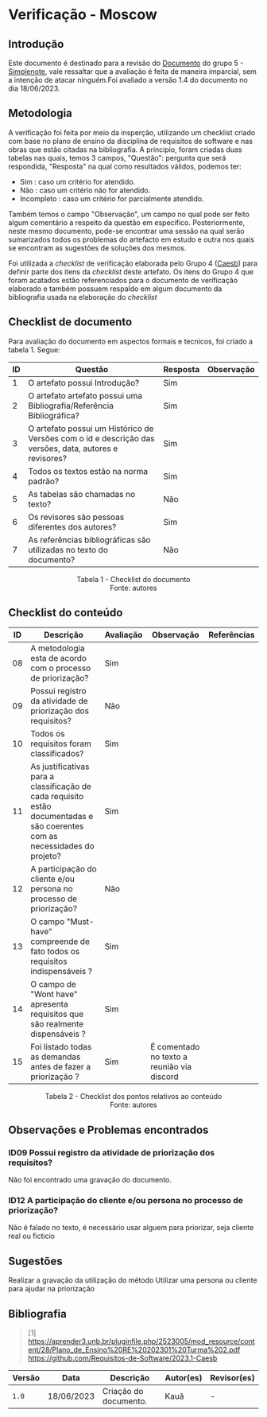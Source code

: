 # Verificação - Moscow

## Introdução

Este documento é destinado para a revisão do [Documento](https://github.com/Requisitos-de-Software/2023.1-Simplenote/blob/main/docs/elicitacao/Prioriza%C3%A7%C3%A3o/MoScoW.md) do grupo 5 - [Simplenote](https://github.com/Requisitos-de-Software/2023.1-Simplenote), vale ressaltar que a avaliação é feita de maneira imparcial, sem a intenção de atacar ninguém.Foi avaliado a versão 1.4 do documento no dia 18/06/2023.

## Metodologia

A verificação foi feita por meio da insperção, utilizando um checklist criado com base no plano de ensino da disciplina de requisitos de software e nas obras que estão citadas na bibliografia. A principio, foram criadas duas tabelas nas quais, temos 3 campos, "Questão": pergunta que será respondida, "Resposta" na qual como resultados válidos, podemos ter:

- Sim : caso um critério for atendido.
- Não : caso um critério não for atendido.
- Incompleto : caso um critério for parcialmente atendido.

Também temos o campo "Observação", um campo no qual pode ser feito algum comentário a respeito da questão em específico. Posteriormente, neste mesmo documento, pode-se encontrar uma sessão na qual serão sumarizados todos os problemas do artefacto em estudo e outra nos quais se encontram as sugestões de soluções dos mesmos.

Foi utilizada a *checklist* de verificação elaborada pelo Grupo 4 ([Caesb](https://requisitos-de-software.github.io/2023.1-Caesb/Verificacao/Grupo5/Entrega1/Entrega1/)) para definir parte dos itens da *checklist* deste artefato. Os itens do Grupo 4 que foram acatados estão referenciados para o documento de verificação elaborado e também possuem respaldo em algum documento da bibliografia usada na elaboração do *checklist* 

## Checklist de documento
Para avaliação do documento em aspectos formais e tecnicos, foi criado a tabela 1. Segue:

|ID|Questão|Resposta|Observação|
|--|-------|--------|----------|
|1|O artefato possui Introdução?                                                                                |    Sim    |          |
|2|O artefato artefato possui uma Bibliografia/Referência Bibliográfica?                                        |    Sim    |          |
|3|O artefato possui um Histórico de Versões com o id e descrição das versões, data, autores e revisores?       |    Sim    |          |
|4|Todos os textos estão na norma padrão?                                                                       |    Sim    |          |
|5|As tabelas são chamadas no texto?                                                                            |    Não    |          |
|6|Os revisores são pessoas diferentes dos autores?                                                             |    Sim    |          |
|7|As referências bibliográficas são utilizadas no texto do documento?                                          |    Não    |          |


<p align="center"> Tabela 1 - Checklist do documento <br> Fonte: autores </p>

## Checklist do conteúdo

| ID  | Descrição | Avaliação | Observação |Referências|
| --- | --------- | --------- | ---------- |-----------|
| 08  | A metodologia esta de acordo com o processo de priorização?       |     Sim      |            ||
| 09  | Possui registro da atividade de priorização dos requisitos?       |     Não      |            ||
| 10  | Todos os requisitos foram classificados?                          |     Sim      |            ||
| 11  | As justificativas para a classificação de cada requisito estão documentadas e são coerentes com as necessidades do projeto?| Sim |||
| 12  | A participação do cliente e/ou persona no processo de priorização?|     Não      |         ||
|  13   | O campo "Must-have" compreende de fato todos os requisitos indispensáveis ? |   Sim     |            ||
|  14   | O campo de "Wont have" apresenta requisitos que são realmente dispensáveis ? |     Sim     |            ||
|  15   | Foi listado todas as demandas antes de fazer a priorização ?                 |     Sim     | É comentado no texto a reunião via discord||

<p align="center"> Tabela 2 - Checklist dos pontos relativos ao conteúdo <br> Fonte: autores </p>

## Observações e Problemas encontrados

### ID09  Possui registro da atividade de priorização dos requisitos?       
Não foi encontrado uma gravação do documento.

### ID12  A participação do cliente e/ou persona no processo de priorização?
Não é falado no texto, é necessário usar alguem para priorizar, seja cliente real ou ficticio

## Sugestões
Realizar a gravação da utilização do método
Utilizar uma persona ou cliente para ajudar na priorização

## Bibliografia

> [1] https://aprender3.unb.br/pluginfile.php/2523005/mod_resource/content/28/Plano_de_Ensino%20RE%20202301%20Turma%202.pdf </br>
https://github.com/Requisitos-de-Software/2023.1-Caesb


| Versão | Data       | Descrição             | Autor(es) | Revisor(es)        |
| ------ | ---------- | --------------------- | --------- | ------------------ |
| `1.0`  | 18/06/2023 | Criação do documento. | Kauã      |        -           |
